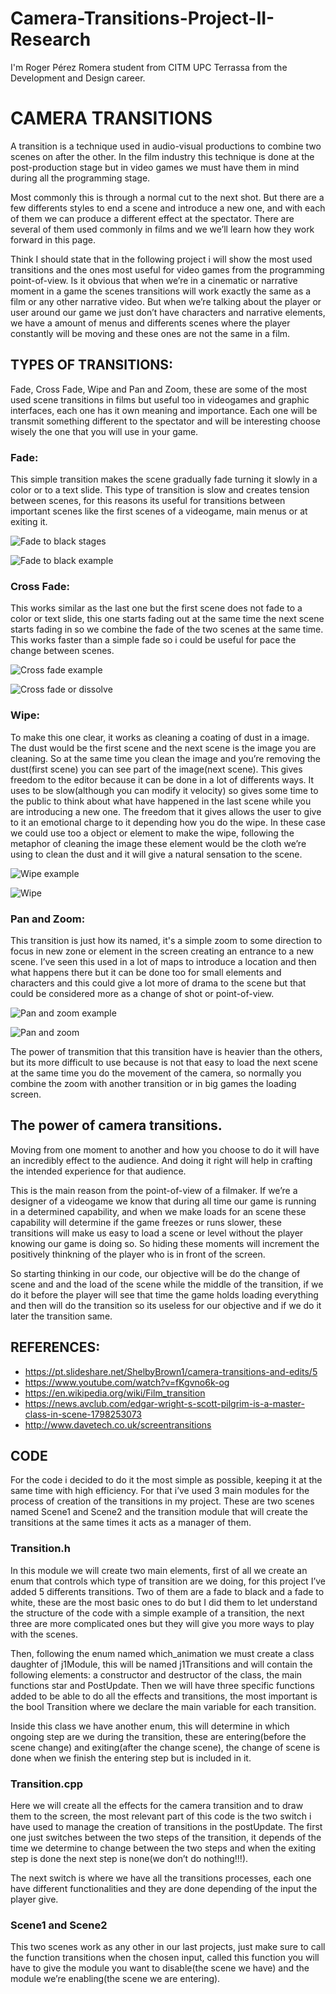 # Camera-Transitions-Project-II-Research
I'm Roger Pérez Romera student from CITM UPC Terrassa from the Development and Design career. 

# CAMERA TRANSITIONS

A transition is a technique used in audio-visual productions to combine two scenes on after the other. In the film industry this technique is done at the post-production stage but in video games we must have them in mind during all the programming stage.  

Most commonly this is through a normal cut to the next shot. But there are a few differents styles to end a scene and introduce a new one, and with each of them we can produce a different effect at the spectator. 
There are several of them used commonly in films and we we’ll learn how they work forward in this page.

Think I should state that in the following project i will show the most used transitions and the ones most useful for video games from the programming point-of-view. Is it obvious that when we’re in a cinematic or narrative moment in a game the scenes transitions will work exactly the same as a film or any other narrative video. 
But when we’re talking about the player or user around our game we just don’t have characters and narrative elements, we have a amount of menus and differents scenes where the player constantly will be moving and these ones are not the same in a film.


## TYPES OF TRANSITIONS:

Fade, Cross Fade, Wipe and Pan and Zoom, these are some of the most used scene transitions in films but useful too in videogames and graphic interfaces, each one has it own meaning and importance. Each one will be transmit something different to the spectator and will be interesting choose wisely the one that you will use in your game.

### Fade:
This simple transition makes the scene gradually fade turning it slowly in a color or to a text slide. This type of transition is slow and creates tension between scenes, for this reasons its useful for transitions between important scenes like the first scenes of a videogame, main menus or at exiting it.

![Fade to black stages](http://write.flossmanuals.net/video-editing-using-kdenlive/introduction-to-video-effects/static/usingusing_effetcs_9.png)

![Fade to black example](http://www.davetech.co.uk/pages/screentransitions//gifs/fade.gif)

### Cross Fade:
This works similar as the last one but the first scene does not fade to a color or text slide, this one starts fading out at the same time the next scene starts fading in so we combine the fade of the two scenes at the same time. This works faster than a simple fade so i could be useful for pace the change between scenes.

![Cross fade example](http://2.bp.blogspot.com/-Xn96T7zDMGI/TvtQL6S4faI/AAAAAAAAABY/j_bGFSypMgs/s320/IC368459.png)

![Cross fade or dissolve](http://www.davetech.co.uk/pages/screentransitions//gifs/blur.gif)

### Wipe:
To make this one clear, it works as cleaning a coating of dust in a image. The dust would be the first scene and the next scene is the image you are cleaning. So at the same time you clean the image and you’re removing the dust(first scene) you can see part of the image(next scene). This gives freedom to the editor because it can be done in a lot of differents ways. It uses to be slow(although you can modify it velocity) so gives some time to the public to think about what have happened in the last scene while you are introducing a new one. The freedom that it gives allows the user to give to it an emotional charge to it depending how you do the wipe.
In these case we could use too a object or element to make the wipe, following the metaphor of cleaning the image these element would be the cloth we’re using to clean the dust and it will give a natural sensation to the scene.

![Wipe example](http://speedvr.co.uk/wp-content/uploads/2015/12/VR-linear-transitions-300x169.jpg)

![Wipe](http://www.davetech.co.uk/pages/screentransitions//gifs/blob_remake.gif)

### Pan and Zoom:
This transition is just how its named, it's a simple zoom to some direction to focus in new zone or element in the screen creating an entrance to a new scene. I’ve seen this used in a lot of maps to introduce a location and then what happens there but it can be done too for small elements and characters and this could give a lot more of drama to the scene but that could be considered more as a change of shot or point-of-view.

![Pan and zoom example](https://i.ytimg.com/vi/4z21NEC5uZQ/hqdefault.jpg)

![Pan and zoom](https://thumbs.gfycat.com/FlashyMintyIrishterrier-size_restricted.gif)

The power of transmition that this transition have is heavier than the others, but its more difficult to use because is not that easy to load the next scene at the same time you do the movement of the camera, so normally you combine the zoom with another transition or in big games the loading screen.

## The power of camera transitions.

Moving from one moment to another and how you choose to do it will have an incredibly effect to the audience. And doing it right will help in crafting the intended experience for that audience. 

This is the main reason from the point-of-view of a filmaker. If we’re a designer of a videogame we know that during all time our game is running in a determined capability, and when we make loads for an scene these capability will determine if the game freezes or runs slower, these transitions will make us easy to load a scene or level without the player knowing our game is doing so. So hiding these moments will increment the positively thinkning of the player who is in front of the screen.

So starting thinking in our code, our objective will be do the change of scene and and the load of the scene while the middle of the transition, if we do it before the player will see that time the game holds loading everything and then will do the transition so its useless for our objective and if we do it later the transition same. 

## REFERENCES:

- https://pt.slideshare.net/ShelbyBrown1/camera-transitions-and-edits/5
- https://www.youtube.com/watch?v=fKgvno6k-og
- https://en.wikipedia.org/wiki/Film_transition
- https://news.avclub.com/edgar-wright-s-scott-pilgrim-is-a-master-class-in-scene-1798253073
- http://www.davetech.co.uk/screentransitions

## CODE

For the code i decided to do it the most simple as possible, keeping it at the same time with high efficiency. For that i’ve used 3 main modules for the process of creation of the transitions in my project. These are two scenes named Scene1 and Scene2 and the transition module that will create the transitions at the same times it acts as a manager of them.

### Transition.h

In this module we will create two main elements, first of all we create an enum that controls which type of transition are we doing, for this project I’ve added 5 differents transitions. Two of them are a fade to black and a fade to white, these are the most basic ones to do but I did them to let understand the structure of the code with a simple example of a transition, the next three are more complicated ones but they will give you more ways to play with the scenes.

Then, following the enum named which_animation we must create a class daughter of j1Module, this will be named j1Transitions and will contain the following elements: a constructor and destructor of the class, the main functions star and PostUpdate. Then we will have three specific functions added to be able to do all the effects and transitions, the most important is the bool Transition where we declare the main variable for each transition.

Inside this class we have another enum, this will determine in which ongoing step are we during the transition, these are entering(before the scene change) and exiting(after the change scene), the change of scene is done when we finish the entering step but is included in it.

### Transition.cpp

Here we will create all the effects for the camera transition and to draw them to the screen, the most relevant part of this code is the two switch i have used to manage the creation of transitions in the postUpdate. The first one just switches between the two steps of the transition, it depends of the time we determine to change between the two steps and when the exiting step is done the next step is none(we don’t do nothing!!!).

The next switch is where we have all the transitions processes, each one have different functionalities and they are done depending of the input the player give.


### Scene1 and Scene2

This two scenes work as any other in our last projects, just make sure to call the function transitions when the chosen input, called this function you will have to give the module you want to disable(the scene we have) and the module we’re enabling(the scene we are entering).
